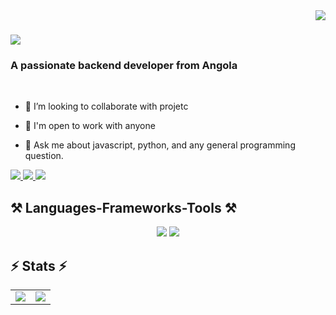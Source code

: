 <img align="right" src="https://visitor-badge.laobi.icu/badge?page_id=omariscode.omariscode" />

<h1>
    <img src="https://readme-typing-svg.herokuapp.com/?font=Righteous&size=35&center=true&vCenter=true&width=500&height=70&duration=4000&lines=Hi+There!+👋;+I'm+Omar+Rodrigues!;" />
</h1>

<h3>A passionate backend developer from Angola</h3>

<br/>

<div>
 
  - 👯 I’m looking to collaborate with projetc

  - 📝 I'm open to work with anyone
 
  - 💬 Ask me about javascript, python, and any general programming question.

 </div>
 
<div> 
  <a href="omarscode007@gmail.com">
    <img src="https://img.shields.io/badge/Gmail-333333?style=for-the-badge&logo=gmail&logoColor=red" />
  </a>
  <a href="https://www.linkedin.com/in/omar-rodrigues-48a2212b4/" target="_blank">
    <img src="https://img.shields.io/badge/LinkedIn-0077B5?style=for-the-badge&logo=linkedin&logoColor=white" target="_blank" />
  </a>
  <a href="#" target="_blank">
     <img src="https://img.shields.io/badge/Portfolio-FF5722?style=for-the-badge&logo=todoist&logoColor=white" target="_blank" /> 
  </a>
</div>

<h2>⚒️ Languages-Frameworks-Tools ⚒️</h2>

<div align="center">
    <img src="https://skillicons.dev/icons?i=bootstrap,html,css,tailwind,flask" />
    <img src="https://skillicons.dev/icons?i=python,javascript,c,cpp,linux" /><br>
</div>


<h2>⚡ Stats ⚡</h2>

<table>
  <tr style="border: none;">
    <td style="border: none;">
           <img src="https://github-readme-stats.vercel.app/api?username=omarscode&show_icons=true&title_color=C00102&icon_color=C00102" />
    </td>
    <td style="border: none;">
           <img src="https://github-readme-stats.vercel.app/api/top-langs/?username=omariscode&hide_progress=true)" />
    </td>
  </tr>
</table>
